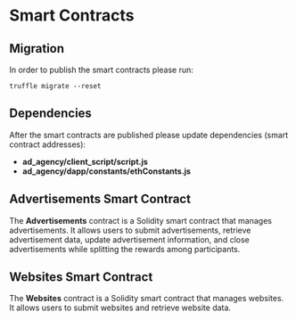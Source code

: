 # Smart Contracts

## Migration

In order to publish the smart contracts please run:

```
truffle migrate --reset
```

## Dependencies

After the smart contracts are published please update dependencies (smart contract addresses):

-   **ad_agency/client_script/script.js**
-   **ad_agency/dapp/constants/ethConstants.js**

## Advertisements Smart Contract

The **Advertisements** contract is a Solidity smart contract that manages advertisements. It allows users to submit advertisements, retrieve advertisement data, update advertisement information, and close advertisements while splitting the rewards among participants.

## Websites Smart Contract

The **Websites** contract is a Solidity smart contract that manages websites. It allows users to submit websites and retrieve website data.
